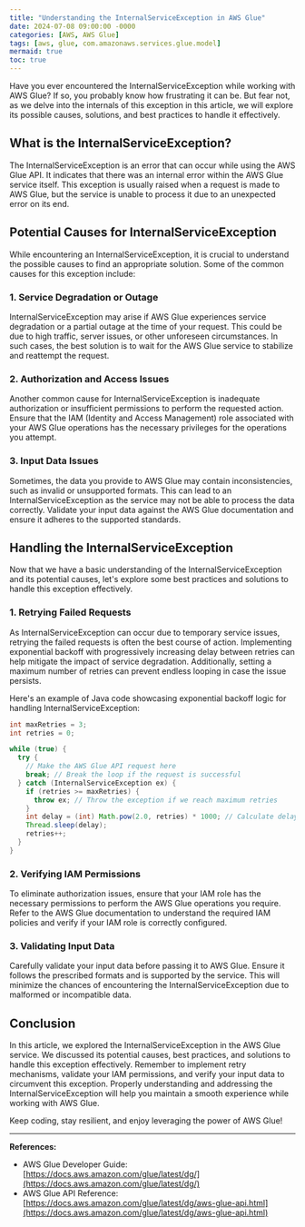 ```yaml
---
title: "Understanding the InternalServiceException in AWS Glue"
date: 2024-07-08 09:00:00 -0000
categories: [AWS, AWS Glue]
tags: [aws, glue, com.amazonaws.services.glue.model]
mermaid: true
toc: true
---
```



Have you ever encountered the InternalServiceException while working with AWS Glue? If so, you probably know how frustrating it can be. But fear not, as we delve into the internals of this exception in this article, we will explore its possible causes, solutions, and best practices to handle it effectively.

## What is the InternalServiceException?

The InternalServiceException is an error that can occur while using the AWS Glue API. It indicates that there was an internal error within the AWS Glue service itself. This exception is usually raised when a request is made to AWS Glue, but the service is unable to process it due to an unexpected error on its end.

## Potential Causes for InternalServiceException

While encountering an InternalServiceException, it is crucial to understand the possible causes to find an appropriate solution. Some of the common causes for this exception include:

### 1. Service Degradation or Outage

InternalServiceException may arise if AWS Glue experiences service degradation or a partial outage at the time of your request. This could be due to high traffic, server issues, or other unforeseen circumstances. In such cases, the best solution is to wait for the AWS Glue service to stabilize and reattempt the request.

### 2. Authorization and Access Issues

Another common cause for InternalServiceException is inadequate authorization or insufficient permissions to perform the requested action. Ensure that the IAM (Identity and Access Management) role associated with your AWS Glue operations has the necessary privileges for the operations you attempt.

### 3. Input Data Issues

Sometimes, the data you provide to AWS Glue may contain inconsistencies, such as invalid or unsupported formats. This can lead to an InternalServiceException as the service may not be able to process the data correctly. Validate your input data against the AWS Glue documentation and ensure it adheres to the supported standards.

## Handling the InternalServiceException

Now that we have a basic understanding of the InternalServiceException and its potential causes, let's explore some best practices and solutions to handle this exception effectively.

### 1. Retrying Failed Requests

As InternalServiceException can occur due to temporary service issues, retrying the failed requests is often the best course of action. Implementing exponential backoff with progressively increasing delay between retries can help mitigate the impact of service degradation. Additionally, setting a maximum number of retries can prevent endless looping in case the issue persists.

Here's an example of Java code showcasing exponential backoff logic for handling InternalServiceException:

```java
int maxRetries = 3;
int retries = 0;

while (true) {
  try {
    // Make the AWS Glue API request here
    break; // Break the loop if the request is successful
  } catch (InternalServiceException ex) {
    if (retries >= maxRetries) {
      throw ex; // Throw the exception if we reach maximum retries
    }
    int delay = (int) Math.pow(2.0, retries) * 1000; // Calculate delay using exponential backoff strategy
    Thread.sleep(delay);
    retries++;
  }
}
```

### 2. Verifying IAM Permissions

To eliminate authorization issues, ensure that your IAM role has the necessary permissions to perform the AWS Glue operations you require. Refer to the AWS Glue documentation to understand the required IAM policies and verify if your IAM role is correctly configured.

### 3. Validating Input Data

Carefully validate your input data before passing it to AWS Glue. Ensure it follows the prescribed formats and is supported by the service. This will minimize the chances of encountering the InternalServiceException due to malformed or incompatible data.

## Conclusion

In this article, we explored the InternalServiceException in the AWS Glue service. We discussed its potential causes, best practices, and solutions to handle this exception effectively. Remember to implement retry mechanisms, validate your IAM permissions, and verify your input data to circumvent this exception. Properly understanding and addressing the InternalServiceException will help you maintain a smooth experience while working with AWS Glue.

Keep coding, stay resilient, and enjoy leveraging the power of AWS Glue!

---

**References:**

- AWS Glue Developer Guide: [https://docs.aws.amazon.com/glue/latest/dg/](https://docs.aws.amazon.com/glue/latest/dg/)
- AWS Glue API Reference: [https://docs.aws.amazon.com/glue/latest/dg/aws-glue-api.html](https://docs.aws.amazon.com/glue/latest/dg/aws-glue-api.html)